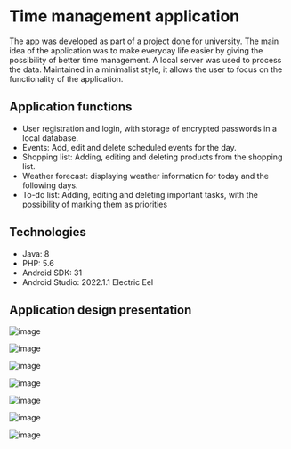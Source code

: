 <h1> Time management application </h1>

The app was developed as part of a project done for university. The main idea of the application was to make everyday life easier by giving the possibility of better time management. A local server was used to process the data. Maintained in a minimalist style, it allows the user to focus on the functionality of the application.

<h2> Application functions </h2>

* User registration and login, with storage of encrypted passwords in a local database.
* Events: Add, edit and delete scheduled events for the day.
* Shopping list: Adding, editing and deleting products from the shopping list.
* Weather forecast: displaying weather information for today and the following days.
* To-do list: Adding, editing and deleting important tasks, with the possibility of marking them as priorities

<h2> Technologies</h2>

* Java: 8
* PHP: 5.6
* Android SDK: 31
* Android Studio: 2022.1.1 Electric Eel

<h2> Application design presentation </h2>

![image](https://github.com/BezqyczekPL/time_management_app/assets/94048470/3d77ac20-6642-4ac4-b6da-f554ff703d1e)

![image](https://github.com/BezqyczekPL/time_management_app/assets/94048470/0271fbf0-1264-4734-b5a3-821d9a14e7e1)

![image](https://github.com/BezqyczekPL/time_management_app/assets/94048470/a7a2b484-d357-4f70-b683-fa6fb87e7387)

![image](https://github.com/BezqyczekPL/time_management_app/assets/94048470/9cfe274e-f2b3-4a67-9641-f6b6ed2f91aa)

![image](https://github.com/BezqyczekPL/time_management_app/assets/94048470/52ea2e9e-aa89-44cc-9cd8-f1ee794fdd4d)

![image](https://github.com/BezqyczekPL/time_management_app/assets/94048470/e492a4df-217a-4002-8f1e-fbe235dc3458)

![image](https://github.com/BezqyczekPL/time_management_app/assets/94048470/d2b0ca98-7911-426f-8b5f-6c7204286a19)

